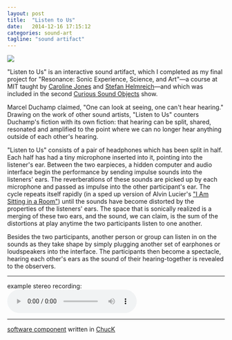 ```yaml
---
layout: post
title:  "Listen to Us"
date:   2014-12-16 17:15:12
categories: sound-art
tagline: "sound artifact"
---
```

![](http://akstuhl.net/listentous/img5.jpg) 

"Listen to Us" is an interactive sound artifact, which I completed as my final project for "Resonance: Sonic Experience, Science, and Art"—a course at MIT taught by [Caroline Jones](http://architecture.mit.edu/faculty/caroline-jones) and [Stefan Helmreich](http://web.mit.edu/anthropology/people/faculty/helmreich.html)—and which was included in the second [Curious Sound Objects](http://curioussoundobjects.com/) show.

Marcel Duchamp claimed, "One can look at seeing, one can't hear hearing." Drawing on the work of other sound artists, "Listen to Us" counters Duchamp's fiction with its own fiction: that hearing can be split, shared, resonated and amplified to the point where we can no longer hear anything outside of each other's hearing.

"Listen to Us" consists of a pair of headphones which has been split in half. Each half has had a tiny microphone inserted into it, pointing into the listener's ear. Between the two earpieces, a hidden computer and audio interface begin the performance by sending impulse sounds into the listeners' ears. The reverberations of these sounds are picked up by each microphone and passed as impulse into the other participant's ear. The cycle repeats itself rapidly (in a sped up version of Alvin Lucier's ["I Am Sitting in a Room"](https://en.wikipedia.org/wiki/I_Am_Sitting_in_a_Room)) until the sounds have become distorted by the properties of the listeners' ears. The space that is sonically realized is a merging of these two ears, and the sound, we can claim, is the sum of the distortions at play anytime the two participants listen to one another.

Besides the two participants, another person or group can listen in on the sounds as they take shape by simply plugging another set of earphones or loudspeakers into the interface. The participants then become a spectacle, hearing each other's ears as the sound of their hearing-together is revealed to the observers.

***


example stereo recording:
<br />
<audio controls="controls">
	<a href="http://akstuhl.net/listentous/listenToUsDemo.wav">listenToUsDemo.wav</a>
	<source src="http://akstuhl.net/listentous/listenToUsDemo.wav" type="audio/wav">
</audio>
<hr />

[software component](http://akstuhl.net/listentous/ListenToUs.ck) written in [ChucK](http://chuck.stanford.edu/)


